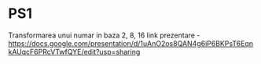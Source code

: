 # PS1
Transformarea unui numar in baza 2, 8, 16
link prezentare - https://docs.google.com/presentation/d/1uAnO2os8QAN4g6iP6BKPsT6EqnkAUqcF6PRcVTwfQYE/edit?usp=sharing
